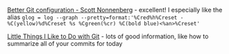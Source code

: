 [Better Git configuration - Scott Nonnenberg](https://blog.scottnonnenberg.com/better-git-configuration/) - excellent! I especially like the alias `glog = log --graph --pretty=format:'%Cred%h%Creset -%C(yellow)%d%Creset %s %Cgreen(%cr) %C(bold blue)<%an>%Creset'`

[Little Things I Like to Do with Git](https://csswizardry.com/2017/05/little-things-i-like-to-do-with-git/) - lots of good information, like how to summarize all of your commits for today